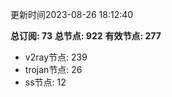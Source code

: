 更新时间2023-08-26 18:12:40

**总订阅: 73**
**总节点: 922**
**有效节点: 277**
- v2ray节点: 239
- trojan节点: 26
- ss节点: 12
